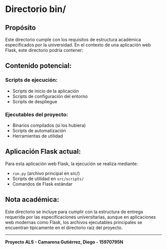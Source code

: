 # Directorio bin/

## Propósito

Este directorio cumple con los requisitos de estructura académica especificados por la universidad. En el contexto de una aplicación web Flask, este directorio podría contener:

## Contenido potencial:

### Scripts de ejecución:
- Scripts de inicio de la aplicación
- Scripts de configuración del entorno
- Scripts de despliegue

### Ejecutables del proyecto:
- Binarios compilados (si los hubiera)
- Scripts de automatización
- Herramientas de utilidad

## Aplicación Flask actual:

Para esta aplicación web Flask, la ejecución se realiza mediante:
- `run.py` (archivo principal en src/)
- Scripts de utilidad en `src/scripts/`
- Comandos de Flask estándar

## Nota académica:

Este directorio se incluye para cumplir con la estructura de entrega requerida por las especificaciones universitarias, aunque en aplicaciones web modernas como Flask, los archivos ejecutables principales se encuentran típicamente en el directorio raíz del proyecto.

---
**Proyecto ALS - Camarena Gutiérrez, Diego - 15970795N**
